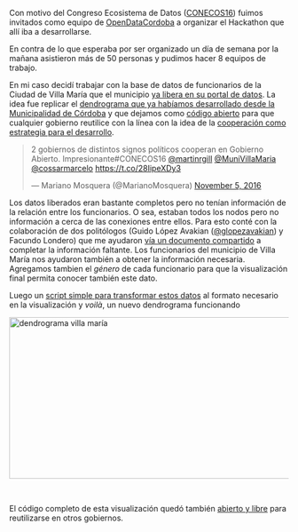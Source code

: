 <html><body><p>Con motivo del Congreso Ecosistema de Datos (<a href="http://www.conecos.com.ar/">CONECOS16</a>) fuimos invitados como equipo de <a href="http://opendatacordoba.org/">OpenDataCordoba</a> a organizar el Hackathon que allí iba a desarrollarse.

En contra de lo que esperaba por ser organizado un día de semana por la mañana asistieron más de 50 personas y pudimos hacer 8 equipos de trabajo.

En mi caso decidí trabajar con la base de datos de funcionarios de la Ciudad de Villa María que el municipio <a href="http://datos.villamaria.gob.ar/dataviews/225794/funcionarios-municipales/">ya libera en su portal de datos</a>. La idea fue replicar el <a href="https://modernizacionmunicba.github.io/visualizaciones/dendograma/?radio=600">dendrograma que ya habíamos desarrollado desde la Municipalidad de Córdoba</a> y que dejamos como <a href="https://github.com/ModernizacionMuniCBA/visualizaciones/tree/gh-pages/dendograma">código abierto</a> para que cualquier gobierno reutilice con la línea con la idea de la <a href="http://andresvazquez.com.ar/blog/la-cooperacion-como-estrategia-de-desarrollo/">cooperación como estrategia para el desarrollo</a>.
</p><blockquote class="twitter-tweet" data-lang="en">
<p dir="ltr" lang="es">2 gobiernos de distintos signos políticos cooperan en Gobierno Abierto. Impresionante#CONECOS16 <a href="https://twitter.com/martinrgill">@martinrgill</a> <a href="https://twitter.com/MuniVillaMaria">@MuniVillaMaria</a> <a href="https://twitter.com/cossarmarcelo">@cossarmarcelo</a> <a href="https://t.co/28IipeXDy3">https://t.co/28IipeXDy3</a></p>
— Mariano Mosquera (@MarianoMosquera) <a href="https://twitter.com/MarianoMosquera/status/794973609638895617">November 5, 2016</a></blockquote>
<script async src="//platform.twitter.com/widgets.js" charset="utf-8"></script>

Los datos liberados eran bastante completos pero no tenían información de la relación entre los funcionarios. O sea, estaban todos los nodos pero no información a cerca de las conexiones entre ellos. Para esto conté con la colaboración de dos politólogos (Guido López Avakian (<a href="https://twitter.com/glopezavakian">@glopezavakian</a>) y Facundo Londero) que me ayudaron <a href="https://docs.google.com/spreadsheets/d/1rxLsTBDRPu5SRB5i0k8i3E3aJQGX1ZX-KyLC4TqzbBU/edit?usp=sharing">vía un documento compartido</a> a completar la información faltante. Los funcionarios del municipio de Villa María nos ayudaron también a obtener la información necesaria. Agregamos tambien el <em>género</em> de cada funcionario para que la visualización final permita conocer también este dato.

Luego un <a href="https://github.com/VillaMaria/dendrograma-funcionarios-villa-maria/blob/gh-pages/convert-csv-to-json.py">script simple para transformar estos datos</a> al formato necesario en la visualización y <em>voilà</em>, un nuevo dendrograma funcionando

<a href="https://villamaria.github.io/dendrograma-funcionarios-villa-maria/dendrograma/?radio=550"><img class="aligncenter wp-image-330 size-full" src="http://andresvazquez.com.ar/blog/wp-content/uploads/2016/11/Selecci%C3%B3n_582.png" alt="dendrograma villa maría" width="776" height="291"></a>

 

El código completo de esta visualización quedó también <a href="https://github.com/VillaMaria/dendrograma-funcionarios-villa-maria">abierto y libre</a> para reutilizarse en otros gobiernos.</body></html>